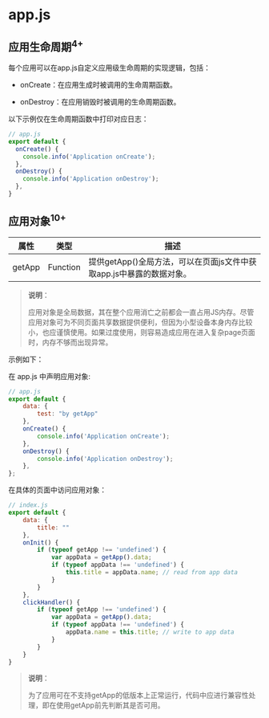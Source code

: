 # app.js
<!--Kit: ArkUI-->
<!--Subsystem: ArkUI-->
<!--Owner: @yihao-lin-->
<!--Designer: @piggyguy-->
<!--Tester: @songyanhong-->
<!--Adviser: @HelloCrease-->

## 应用生命周期<sup>4+</sup>

每个应用可以在app.js自定义应用级生命周期的实现逻辑，包括：


- onCreate：在应用生成时被调用的生命周期函数。

- onDestroy：在应用销毁时被调用的生命周期函数。


以下示例仅在生命周期函数中打印对应日志：



```js
// app.js
export default {
  onCreate() {
    console.info('Application onCreate');
  },
  onDestroy() {
    console.info('Application onDestroy');
  },
}
```

## 应用对象<sup>10+</sup>

| 属性     | 类型       | 描述                                       |
| ------ | -------- | ---------------------------------------- |
| getApp | Function | 提供getApp()全局方法，可以在页面js文件中获取app.js中暴露的数据对象。 |

> **说明**：
>
> 应用对象是全局数据，其在整个应用消亡之前都会一直占用JS内存。尽管应用对象可为不同页面共享数据提供便利，但因为小型设备本身内存比较小，也应谨慎使用。如果过度使用，则容易造成应用在进入复杂page页面时，内存不够而出现异常。

示例如下：

在 app.js 中声明应用对象:

```javascript
// app.js
export default {
    data: {
        test: "by getApp"
    },
    onCreate() {
        console.info('Application onCreate');
    },
    onDestroy() {
        console.info('Application onDestroy');
    },
};
```

在具体的页面中访问应用对象：

```javascript
// index.js
export default {
    data: {
        title: ""
    },
    onInit() {
        if (typeof getApp !== 'undefined') {
            var appData = getApp().data;
            if (typeof appData !== 'undefined') {
                this.title = appData.name; // read from app data
            }
        }
    },
    clickHandler() {
        if (typeof getApp !== 'undefined') {
            var appData = getApp().data;
            if (typeof appData !== 'undefined') {
                appData.name = this.title; // write to app data
            }
        }
    }
}
```

> **说明**：
>
> 为了应用可在不支持getApp的低版本上正常运行，代码中应进行兼容性处理，即在使用getApp前先判断其是否可用。